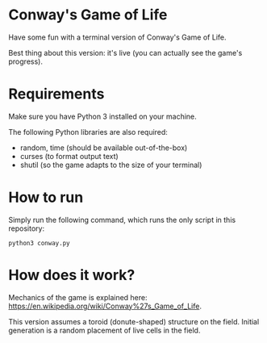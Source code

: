 # Conway's Game of Life 

Have some fun with a terminal version of Conway's Game of Life. 

Best thing about this version: it's live (you can actually see the game's progress).

# Requirements

Make sure you have Python 3 installed on your machine.

The following Python libraries are also required: 

* random, time (should be available out-of-the-box)
* curses (to format output text)
* shutil (so the game adapts to the size of your terminal)

# How to run

Simply run the following command, which runs the only script in this repository:

```
python3 conway.py
```

# How does it work? 

Mechanics of the game is explained here: https://en.wikipedia.org/wiki/Conway%27s_Game_of_Life.

This version assumes a toroid (donute-shaped) structure on the field.
Initial generation is a random placement of live cells in the field.

